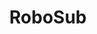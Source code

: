 ---
layout: comp
title: "RoboSub"
full-logo: "https://raw.githubusercontent.com/CabrilloRoboticsClub/cabrillorobotics.github.io/what-a-theme-test/assets/images/comps/robosub-logo.webp"
title-logo:
hero-image:  "https://raw.githubusercontent.com/CabrilloRoboticsClub/cabrillorobotics.github.io/what-a-theme-test/assets/images/comps/robosub-hero.webp"
description: "RoboSub is an international robotics competition in which teams compete to create Autonomous Underwater Vehicles (AUVs). These AUVs are completely unmanned, and must use sensor data to navigate and complete various tasks in a live competition. The competition tasks mirror real-world AUV missions, such as seafloor mapping and sonar localisation."
---